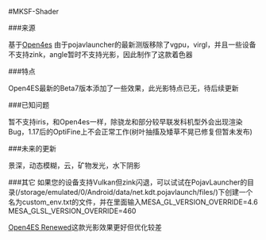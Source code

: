 #MKSF-Shader

###来源

基于[Open4es](https://github.com/Open4Es/Open4Es-Shader-Android)
由于pojavlauncher的最新测版移除了vgpu，virgl，并且一些设备不支持zink，angle暂时不支持光影，因此制作了这款着色器

###特点

Open4ES最新的Beta7版本添加了一些效果，此光影特点已无，待后续更新

###已知问题

暂不支持iris，和Open4es一样，除骁龙和部分较早联发科机型外会出现渲染Bug，1.17后的OptiFine上不会正常工作(树叶抽搐及矮草不晃已修复但暂未发布)

###未来的更新

景深，动态模糊，云，矿物发光，水下阴影


###其它
如果您的设备支持Vulkan但zink闪退，可以试试在PojavLauncher的目录(/storage/emulated/0/Android/data/net.kdt.pojavlaunch/files/)下创建一个名为custom_env.txt的文件，并在里面输入MESA_GL_VERSION_OVERRIDE=4.6
MESA_GLSL_VERSION_OVERRIDE=460

[Open4ES Renewed](https://modrinth.com/shader/open4es-renewed)这款光影效果更好但优化较差